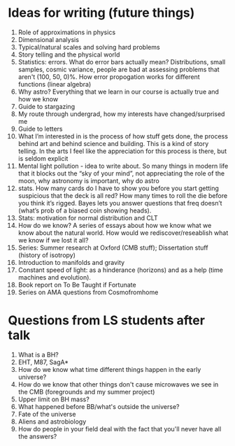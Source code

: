 # Ideas for writing (future things)
1. Role of approximations in physics
2. Dimensional analysis
3. Typical/natural scales and solving hard problems
4. Story telling and the physical world
5. Statistics: errors. What do error bars actually mean? Distributions, small samples, cosmic variance, people are bad at assessing problems that aren't (100, 50, 0)%. How error propogation works for different functions (linear algebra)
6. Why astro? Everything that we learn in our course is actually true and how we know
7. Guide to stargazing
8. My route through undergrad, how my interests have changed/surprised me
9. Guide to letters
9. What I’m interested in is the process of how stuff gets done, the process behind art and behind science and building. This is a kind of story telling. In the arts I feel like the appreciation for this process is there, but is seldom explicit
9. Mental light pollution - idea to write about. So many things in modern life that it blocks out the “sky of your mind”, not appreciating the role of the moon, why astronomy is important, why do astro 
9. stats. How many cards do I have to show you before you start getting suspicious that the deck is all red? How many times to roll the die before you think it’s rigged. Bayes lets you answer questions that freq doesn’t (what’s prob of a biased coin showing heads).
9. Stats: motivation for normal distribution and CLT
9. How do we know? A series of essays about how we know what we know about the natural world.
How would we rediscover/reseablish what we know if we lost it all?
9. Series: Summer research at Oxford (CMB stuff); Dissertation stuff (history of isotropy)
9. Introduction to manifolds and gravity
9. Constant speed of light: as a hinderance (horizons) and as a help (time machines and evolution).
9. Book report on To Be Taught if Fortunate
9. Series on AMA questions from Cosmofromhome

# Questions from LS students after talk
1. What is a BH?
2. EHT, M87, SagA*
3. How do we know what time different things happen in the early universe?
4. How do we know that other things don't cause microwaves we see in the CMB (foregrounds and my summer project)
5. Upper limit on BH mass?
6. What happened before BB/what's outside the universe?
7. Fate of the universe
8. Aliens and astrobiology
9. How do people in your field deal with the fact that you'll never have all the answers?